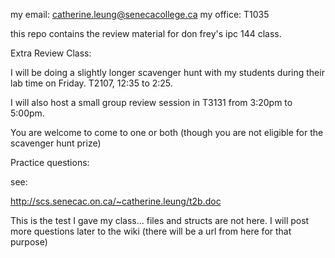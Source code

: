 my email: catherine.leung@senecacollege.ca
my office: T1035

this repo contains the review material for don frey's ipc 144 class.

Extra Review Class:

I will be doing a slightly longer scavenger hunt with my students during their lab time on Friday.
T2107, 12:35 to 2:25.

I will also host a small group review session in T3131 from 3:20pm to 5:00pm.

You are welcome to come to one or both (though you are not eligible for the scavenger hunt prize)

Practice questions:

see:  

http://scs.senecac.on.ca/~catherine.leung/t2b.doc

This is the test I gave my class... files and structs are not here.  I will post more questions later to the wiki (there will be a url from here for that purpose)
